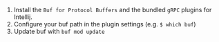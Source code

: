 1. Install the `Buf for Protocol Buffers` and the bundled `gRPC` plugins for Intellij.
2. Configure your buf path in the plugin settings (e.g. `$ which buf`)
3. Update buf with `buf mod update`